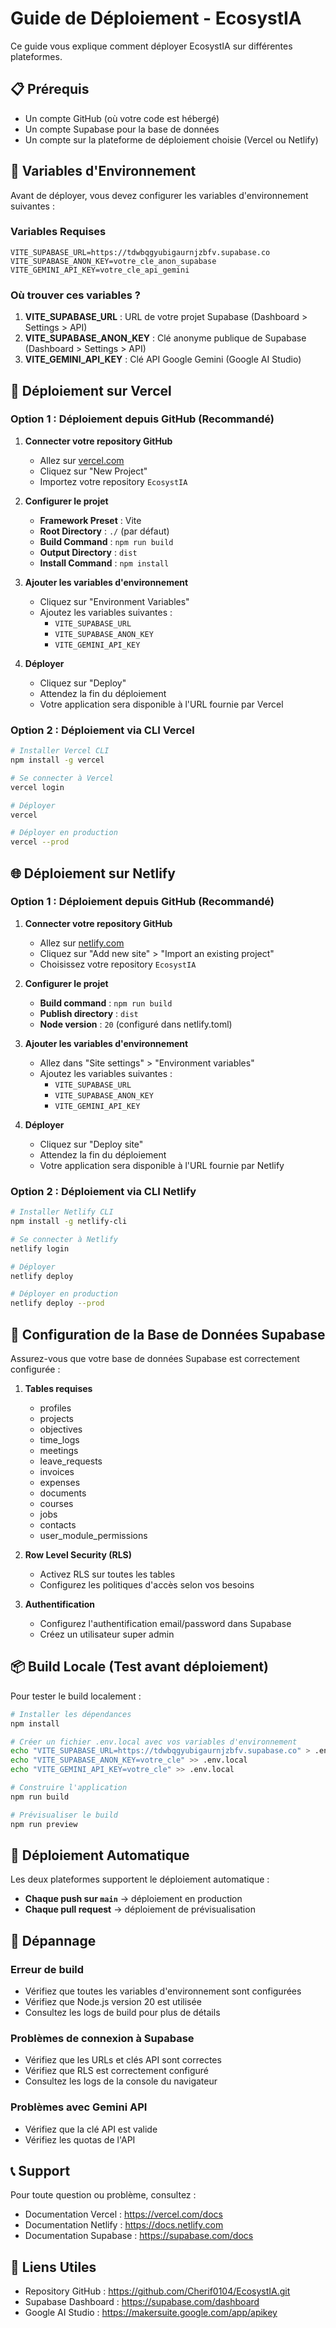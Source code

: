# Guide de Déploiement - EcosystIA

Ce guide vous explique comment déployer EcosystIA sur différentes plateformes.

## 📋 Prérequis

- Un compte GitHub (où votre code est hébergé)
- Un compte Supabase pour la base de données
- Un compte sur la plateforme de déploiement choisie (Vercel ou Netlify)

## 🔐 Variables d'Environnement

Avant de déployer, vous devez configurer les variables d'environnement suivantes :

### Variables Requises

```env
VITE_SUPABASE_URL=https://tdwbqgyubigaurnjzbfv.supabase.co
VITE_SUPABASE_ANON_KEY=votre_cle_anon_supabase
VITE_GEMINI_API_KEY=votre_cle_api_gemini
```

### Où trouver ces variables ?

1. **VITE_SUPABASE_URL** : URL de votre projet Supabase (Dashboard > Settings > API)
2. **VITE_SUPABASE_ANON_KEY** : Clé anonyme publique de Supabase (Dashboard > Settings > API)
3. **VITE_GEMINI_API_KEY** : Clé API Google Gemini (Google AI Studio)

## 🚀 Déploiement sur Vercel

### Option 1 : Déploiement depuis GitHub (Recommandé)

1. **Connecter votre repository GitHub**
   - Allez sur [vercel.com](https://vercel.com)
   - Cliquez sur "New Project"
   - Importez votre repository `EcosystIA`

2. **Configurer le projet**
   - **Framework Preset** : Vite
   - **Root Directory** : `./` (par défaut)
   - **Build Command** : `npm run build`
   - **Output Directory** : `dist`
   - **Install Command** : `npm install`

3. **Ajouter les variables d'environnement**
   - Cliquez sur "Environment Variables"
   - Ajoutez les variables suivantes :
     - `VITE_SUPABASE_URL`
     - `VITE_SUPABASE_ANON_KEY`
     - `VITE_GEMINI_API_KEY`

4. **Déployer**
   - Cliquez sur "Deploy"
   - Attendez la fin du déploiement
   - Votre application sera disponible à l'URL fournie par Vercel

### Option 2 : Déploiement via CLI Vercel

```bash
# Installer Vercel CLI
npm install -g vercel

# Se connecter à Vercel
vercel login

# Déployer
vercel

# Déployer en production
vercel --prod
```

## 🌐 Déploiement sur Netlify

### Option 1 : Déploiement depuis GitHub (Recommandé)

1. **Connecter votre repository GitHub**
   - Allez sur [netlify.com](https://netlify.com)
   - Cliquez sur "Add new site" > "Import an existing project"
   - Choisissez votre repository `EcosystIA`

2. **Configurer le projet**
   - **Build command** : `npm run build`
   - **Publish directory** : `dist`
   - **Node version** : `20` (configuré dans netlify.toml)

3. **Ajouter les variables d'environnement**
   - Allez dans "Site settings" > "Environment variables"
   - Ajoutez les variables suivantes :
     - `VITE_SUPABASE_URL`
     - `VITE_SUPABASE_ANON_KEY`
     - `VITE_GEMINI_API_KEY`

4. **Déployer**
   - Cliquez sur "Deploy site"
   - Attendez la fin du déploiement
   - Votre application sera disponible à l'URL fournie par Netlify

### Option 2 : Déploiement via CLI Netlify

```bash
# Installer Netlify CLI
npm install -g netlify-cli

# Se connecter à Netlify
netlify login

# Déployer
netlify deploy

# Déployer en production
netlify deploy --prod
```

## 🔧 Configuration de la Base de Données Supabase

Assurez-vous que votre base de données Supabase est correctement configurée :

1. **Tables requises**
   - profiles
   - projects
   - objectives
   - time_logs
   - meetings
   - leave_requests
   - invoices
   - expenses
   - documents
   - courses
   - jobs
   - contacts
   - user_module_permissions

2. **Row Level Security (RLS)**
   - Activez RLS sur toutes les tables
   - Configurez les politiques d'accès selon vos besoins

3. **Authentification**
   - Configurez l'authentification email/password dans Supabase
   - Créez un utilisateur super admin

## 📦 Build Locale (Test avant déploiement)

Pour tester le build localement :

```bash
# Installer les dépendances
npm install

# Créer un fichier .env.local avec vos variables d'environnement
echo "VITE_SUPABASE_URL=https://tdwbqgyubigaurnjzbfv.supabase.co" > .env.local
echo "VITE_SUPABASE_ANON_KEY=votre_cle" >> .env.local
echo "VITE_GEMINI_API_KEY=votre_cle" >> .env.local

# Construire l'application
npm run build

# Prévisualiser le build
npm run preview
```

## 🔄 Déploiement Automatique

Les deux plateformes supportent le déploiement automatique :

- **Chaque push sur `main`** → déploiement en production
- **Chaque pull request** → déploiement de prévisualisation

## 🐛 Dépannage

### Erreur de build

- Vérifiez que toutes les variables d'environnement sont configurées
- Vérifiez que Node.js version 20 est utilisée
- Consultez les logs de build pour plus de détails

### Problèmes de connexion à Supabase

- Vérifiez que les URLs et clés API sont correctes
- Vérifiez que RLS est correctement configuré
- Consultez les logs de la console du navigateur

### Problèmes avec Gemini API

- Vérifiez que la clé API est valide
- Vérifiez les quotas de l'API

## 📞 Support

Pour toute question ou problème, consultez :
- Documentation Vercel : https://vercel.com/docs
- Documentation Netlify : https://docs.netlify.com
- Documentation Supabase : https://supabase.com/docs

## 🔗 Liens Utiles

- Repository GitHub : https://github.com/Cherif0104/EcosystIA.git
- Supabase Dashboard : https://supabase.com/dashboard
- Google AI Studio : https://makersuite.google.com/app/apikey

